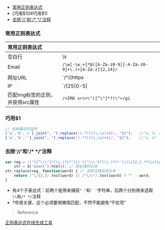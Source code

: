 - [常用正则表达式](#常用正则表达式)
- [巧用$1](#巧用$1)
- [去除'//'和'/* */'注释](#去除注释)

### 常用正则表达式

| 常用正则表达式 |      |
| :--- | :---|
| 空白行 | \s|
|Email|`/\w[-\w.+]*@([A-Za-z0-9][-A-Za-z0-9]+\.)+[A-Za-z]{2,14}/`|
|网址URL|`/^((https|http|ftp|rtsp|mms)?:\/\/)[^\s]+/`|
|IP|`/(25[0-5]|2[0-4]\d|[0-1]\d{2}|[1-9]?\d)\.(25[0-5]|2[0-4]\d|[0-1]\d{2}|[1-9]?\d)\.(25[0-5]|2[0-4]\d|[0-1]\d{2}|[1-9]?\d)\.(25[0-5]|2[0-4]\d|[0-1]\d{2}|[1-9]?\d/)`|
|匹配img标签的正则，并获得src属性|`/<IMG src=\"([^\"]*?)\">/gi`|

### 巧用$1

```javascript
// 去掉最后的逗号
['a','b','c'].join(", ").replace(/(.*?)((\,\s)+$)/, "$1");   //"a, b, c"
['a','b',''].join(", ").replace(/(.*?)((\,\s)+$)/, "$1");    //"a, b"  如果最后一个是空，去掉最后的逗号，用于避免最后一个字母是逗号
``` 

### 去除'//'和'/* */'注释

```javascript
var reg = /("([^\\\"]*(\\.)?)*")|('([^\\\']*(\\.)?)*')|(\/{2,}.*?(\r|\n))|(\/\*(\n|.)*?\*\/)/g,// 正则表达式  
    str = $('event').html(); // 欲处理的文本  
str.replace(reg, function(word) { // 去除注释后的文本  
    return /^\/{2,}/.test(word) || /^\/\*/.test(word) ? "" : word;  
}
```

- 有4个子表达式：前两个是用来捕获`" "`和`' '`字符串，后两个分别用来选取`\\`和`/* */`注释
- ?号很关键，这个必须要用懒惰匹配，不然不能避免“干扰项”

> Reference

[正则表达式在线生成工具](http://tools.jb51.net/regex/create_reg)
